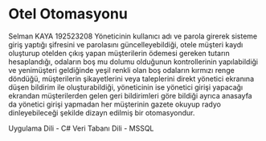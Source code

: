 # Otel Otomasyonu
Selman KAYA 192523208
Yöneticinin kullanıcı adı ve parola girerek sisteme giriş yaptığı şifresini ve parolasını güncelleyebildiği, otele müşteri kaydı oluşturup otelden çıkış yapan müşterilerin ödemesi gereken tutarın hesaplandığı, odaların boş mu dolumu olduğunun kontrollerinin yapılabildiği ve yenimüşteri geldiğinde yeşil renkli olan boş odaların kırmızı renge döndüğü, müşterilerin şikayetlerini veya taleplerini direkt yönetici ekranına düşen bildirim ile oluşturabildiği, yöneticinin ise yönetici girişi yapacağı ekrandan müşterilerden gelen geri bildirimleri göre bildiği ayrıca anasayfa da yönetici girişi yapmadan her müşterinin gazete okuyup radyo dinleyebileceği şekilde dizayn edilmiş bir otomasyondur.


Uygulama Dili - C#
Veri Tabanı Dili - MSSQL
